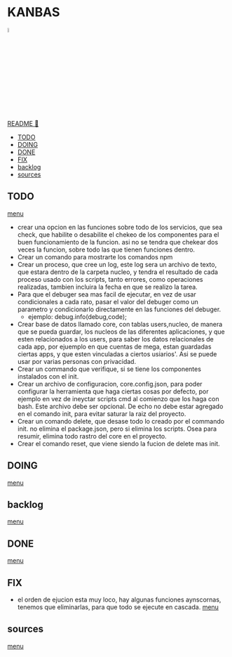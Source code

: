 # KANBAS

<img width="5%" src="https://res.cloudinary.com/rick-rick-torrellas/image/upload/v1629301660/icons/kanban_oifhu7.png"/>

[README 📄](./README.md "README")

* [TODO](#todo)
* [DOING](#doing)
* [DONE](#done)
* [FIX](#fix)
* [backlog](#backlog)
* [sources](#sources)

## TODO

[menu](#kanbas)

* crear una opcion en las funciones sobre todo de los servicios, que sea check, que habilite o desabilite el chekeo de los componentes para el buen funcionamiento de la funcion. asi no se tendra que chekear dos veces la funcion, sobre todo las que tienen funciones dentro.
* Crear un comando para mostrarte los comandos npm
* Crear un proceso, que cree un log, este log sera un archivo de texto, que estara dentro de la carpeta nucleo, y tendra el resultado de cada proceso usado con los scripts, tanto errores, como operaciones realizadas, tambien incluira la fecha en que se realizo la tarea.
* Para que el debuger sea mas facil de ejecutar, en vez de usar condicionales a cada rato, pasar el valor del debuger como un parametro y condicionarlo directamente en las funciones del debuger.
  * ejemplo: debug.info(debug,code);
* Crear base de datos llamado core, con tablas users,nucleo, de manera que se pueda guardar, los nucleos de las diferentes aplicaciones, y que esten relacionados a los users, para saber los datos relacionales de cada app, por ejuemplo en que cuentas de mega, estan guardadas ciertas apps, y que esten vinculadas a ciertos usiarios'. Asi se puede usar por varias personas con privacidad.
* Crear un commando que verifique, si se tiene los componentes instalados con el init.
* Crear un archivo de configuracion, core.config.json, para poder configurar la herramienta que haga ciertas cosas por defecto, por ejemplo en vez de ineyctar scripts cmd al comienzo que los haga con bash. Este archivo debe ser opcional. De echo no debe estar agregado en el comando init, para evitar saturar la raiz del proyecto.
* Crear un comando delete, que desase todo lo creado por el commando init. no elimina el package.json, pero si elimina los scripts. Osea para resumir, elimina todo rastro del core en el proyecto.
* Crear el comando reset, que viene siendo la fucion de delete mas init.

## DOING

[menu](#kanbas)

## backlog

[menu](#kanbas)

## DONE

[menu](#kanbas)

## FIX

* el orden de ejucion esta muy loco, hay algunas funciones aynscornas, tenemos que eliminarlas, para que todo se ejecute en cascada.
[menu](#kanbas)

## sources

[menu](#kanbas)
